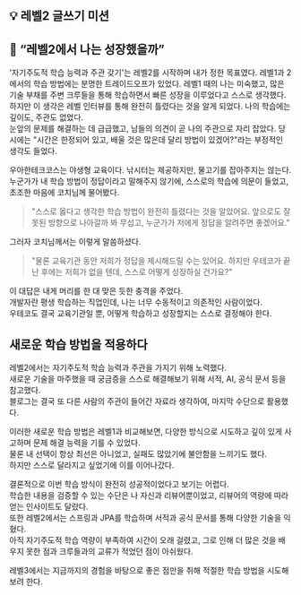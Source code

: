 ## 💡 레벨2 글쓰기 미션

## 🎯 “레벨2에서 나는 성장했을까”

'자기주도적 학습 능력과 주관 갖기'는 레벨2를 시작하며 내가 정한 목표였다. 레벨1과 2에서의 학습 방법에는 분명한 트레이드오프가 있었다. 
레벨1 때의 나는 미숙했고, 많은 기술 부채를 주변 크루들을 통해 학습하면서 빠른 성장을 이루었다고 스스로 생각했다.  
하지만 이 생각은 레벨 인터뷰를 통해 완전히 틀렸다는 것을 알게 되었다. 나의 학습에는 깊이도, 주관도 없었다.  
눈앞의 문제를 해결하는 데 급급했고, 남들의 의견이 곧 나의 주관으로 자리 잡았다. 당시에는 "시간은 한정되어 있고, 배울 것은 많은데 달리 방법이 있겠어?"라는 부정적인 생각도 들었다.

우아한테크코스는 야생형 교육이다. 낚시터는 제공하지만, 물고기를 잡아주지는 않는다.  
누군가가 내 학습 방법이 정답이라고 말해주지 않기에, 스스로의 학습에 의문이 들었고, 초조한 마음에 코치님께 물어봤다.
> "스스로 옳다고 생각한 학습 방법이 완전히 틀렸다는 것을 알았어요. 앞으로도 잘못된 방향으로 나아갈까 봐 무섭고, 누군가가 저에게 정답을 알려주면 좋겠어요."

그러자 코치님께서는 이렇게 말씀하셨다.
> "물론 교육기관 동안 저희가 정답을 제시해드릴 수는 있어요. 하지만 우테코가 끝난 후에는 저희가 없을 텐데, 스스로 어떻게 성장하실 건가요?"

이 대답은 내게 머리를 한 대 맞은 듯한 충격을 주었다.  
개발자란 평생 학습하는 직업인데, 나는 너무 수동적이고 의존적인 사람이었다.  
우테코도 결국 교육기관일 뿐, 어떻게 학습하고 성장할지는 스스로 결정해야 한다.

## 새로운 학습 방법을 적용하다

레벨2에서는 자기주도적 학습 능력과 주관을 가지기 위해 노력했다.  
새로운 기술을 마주했을 때 궁금증을 스스로 해결해보기 위해 서적, AI, 공식 문서 등을 참고했다.  
블로그는 결국 또 다른 사람의 주관이 들어간 자료라 생각하여, 마지막 수단으로 활용했다.

이러한 새로운 학습 방법은 레벨1과 비교해보면, 다양한 방식으로 시도하고 깊이 있게 사고하며 문제 해결 능력을 기를 수 있었다.  
물론 내 선택이 항상 최선은 아니었고, 실패도 많았기에 불안함을 느끼기도 했다.  
하지만 스스로 달라지고 싶었기에 이를 이어나갔다.

결론적으로 이번 학습 방식이 완전히 성공적이었다고 보기는 어렵다.  
학습한 내용을 검증할 수 있는 수단은 나 자신과 리뷰어뿐이었고, 리뷰어의 역량에 따라 얻는 인사이트도 달랐다.  
또한 레벨2에서는 스프링과 JPA를 학습하며 서적과 공식 문서를 통해 다양한 기술을 익혔다.  
아직 자기주도적 학습 역량이 부족하여 시간이 오래 걸렸고, 그로 인해 더 많은 것을 배우지 못한 점과 크루들과의 교류가 적었던 점이 아쉬웠다.
 
레벨3에서는 지금까지의 경험을 바탕으로 좋은 점만을 취해 적절한 학습 방법을 시도해보려 한다.
